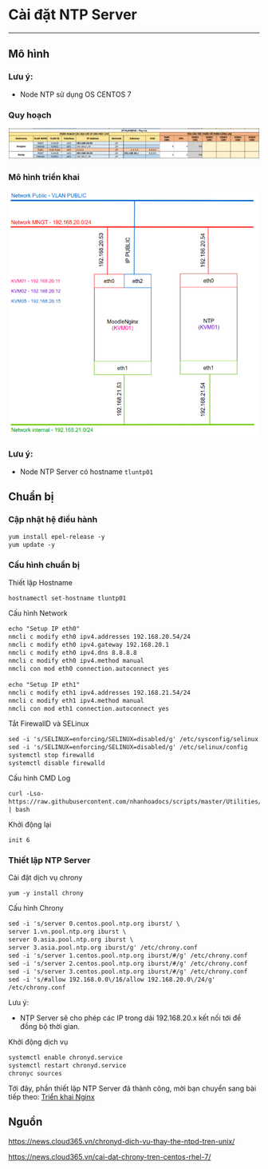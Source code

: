# Cài đặt NTP Server
---
## Mô hình

### Lưu ý:
- Node NTP sử dụng OS CENTOS 7

### Quy hoạch
![](/images/01-caidat-ntp/ip_planning_nginx_ntp.png)

### Mô hình triển khai
![](/images/01-caidat-ntp/mohinh_nginx_ntp.png)

### Lưu ý:
- Node NTP Server có hostname `tluntp01`

## Chuẩn bị

### Cập nhật hệ điều hành

```
yum install epel-release -y
yum update -y
```

### Cấu hình chuẩn bị

Thiết lập Hostname
```
hostnamectl set-hostname tluntp01
```

Cấu hình Network

```
echo "Setup IP eth0"
nmcli c modify eth0 ipv4.addresses 192.168.20.54/24
nmcli c modify eth0 ipv4.gateway 192.168.20.1
nmcli c modify eth0 ipv4.dns 8.8.8.8
nmcli c modify eth0 ipv4.method manual
nmcli con mod eth0 connection.autoconnect yes

echo "Setup IP eth1"
nmcli c modify eth1 ipv4.addresses 192.168.21.54/24
nmcli c modify eth1 ipv4.method manual
nmcli con mod eth1 connection.autoconnect yes
```

Tắt FirewallD và SELinux
```
sed -i 's/SELINUX=enforcing/SELINUX=disabled/g' /etc/sysconfig/selinux
sed -i 's/SELINUX=enforcing/SELINUX=disabled/g' /etc/selinux/config
systemctl stop firewalld
systemctl disable firewalld
```

Cấu hình CMD Log
```
curl -Lso- https://raw.githubusercontent.com/nhanhoadocs/scripts/master/Utilities/cmdlog.sh | bash
```

Khởi động lại
```
init 6
```

### Thiết lập NTP Server

Cài đặt dịch vụ chrony
```
yum -y install chrony
```

Cấu hình Chrony
```
sed -i 's/server 0.centos.pool.ntp.org iburst/ \
server 1.vn.pool.ntp.org iburst \
server 0.asia.pool.ntp.org iburst \
server 3.asia.pool.ntp.org iburst/g' /etc/chrony.conf
sed -i 's/server 1.centos.pool.ntp.org iburst/#/g' /etc/chrony.conf
sed -i 's/server 2.centos.pool.ntp.org iburst/#/g' /etc/chrony.conf
sed -i 's/server 3.centos.pool.ntp.org iburst/#/g' /etc/chrony.conf
sed -i 's/#allow 192.168.0.0\/16/allow 192.168.20.0\/24/g' /etc/chrony.conf
```

Lưu ý:
- NTP Server sẽ cho phép các IP trong dải 192.168.20.x kết nối tới để đồng bộ thời gian.

Khởi động dịch vụ
```
systemctl enable chronyd.service
systemctl restart chronyd.service
chronyc sources
```

Tới đây, phần thiết lập NTP Server đã thành công, mời bạn chuyển sang bài tiếp theo: [Triển khai Nginx](/docs/02-caidat-nginx.md)


## Nguồn

https://news.cloud365.vn/chronyd-dich-vu-thay-the-ntpd-tren-unix/

https://news.cloud365.vn/cai-dat-chrony-tren-centos-rhel-7/